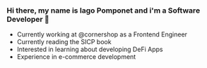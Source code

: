 ### Hi there, my name is Iago Pomponet and i'm a Software Developer 👋

* Currently working at @cornershop as a Frontend Engineer
* Currently reading the SICP book
* Interested in learning about developing DeFi Apps
* Experience in e-commerce development


